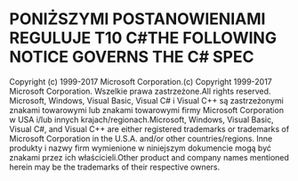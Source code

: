 <a name="the-following-notice-governs-the-c-spec"></a><span data-ttu-id="78b72-101">PONIŻSZYMI POSTANOWIENIAMI REGULUJE T10 C#</span><span class="sxs-lookup"><span data-stu-id="78b72-101">THE FOLLOWING NOTICE GOVERNS THE C# SPEC</span></span>
=====

<span data-ttu-id="78b72-102">Copyright (c) 1999-2017 Microsoft Corporation.</span><span class="sxs-lookup"><span data-stu-id="78b72-102">(c) Copyright 1999-2017 Microsoft Corporation.</span></span> <span data-ttu-id="78b72-103">Wszelkie prawa zastrzeżone.</span><span class="sxs-lookup"><span data-stu-id="78b72-103">All rights reserved.</span></span>
<span data-ttu-id="78b72-104">Microsoft, Windows, Visual Basic, Visual C# i Visual C++ są zastrzeżonymi znakami towarowymi lub znakami towarowymi firmy Microsoft Corporation w USA i/lub innych krajach/regionach.</span><span class="sxs-lookup"><span data-stu-id="78b72-104">Microsoft, Windows, Visual Basic, Visual C#, and Visual C++ are either registered trademarks or trademarks of Microsoft Corporation in the U.S.A. and/or other countries/regions.</span></span>
<span data-ttu-id="78b72-105">Inne produkty i nazwy firm wymienione w niniejszym dokumencie mogą być znakami przez ich właścicieli.</span><span class="sxs-lookup"><span data-stu-id="78b72-105">Other product and company names mentioned herein may be the trademarks of their respective owners.</span></span>

